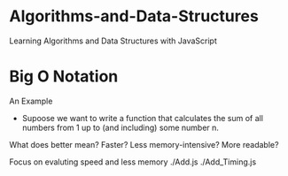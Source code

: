 # Algorithms-and-Data-Structures
Learning Algorithms and Data Structures with JavaScript

# Big O Notation

An Example
- Supoose we want to write a function that calculates the sum of all numbers from 1 up to (and including) some number n.

What does better mean?
Faster?
Less memory-intensive?
More readable?

Focus on evaluting speed and less memory
./Add.js
./Add_Timing.js
